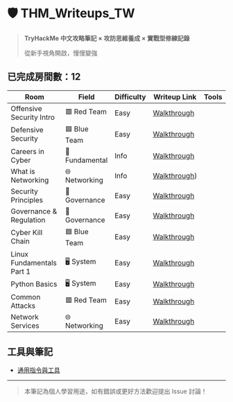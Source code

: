 # 🛡️ THM_Writeups_TW

> **TryHackMe 中文攻略筆記 × 攻防思維養成 × 實戰型修練記錄** 
>
> 從新手視角開啟，慢慢變強

## 已完成房間數：12

|  Room                          |                 Field                |           Difficulty          | Writeup Link                                             |          Tools         | 
|--------------------------------------------------|--------------------------------------|-------------------------------|----------------------------------------------------------|-------------|
| Offensive Security Intro    |               	🟥 Red Team       |              Easy             | [Walkthrough](./rooms/01_Offensive%20Security%20Intro.md) |
| Defensive Security           |             🟦 Blue Team         |              Easy             | [Walkthrough](./rooms/02_Defensive%20Security%20Intro.md) |
| Careers in Cyber            |           🔧Fundamental    |              Info             | [Walkthrough](./rooms/03_Careers%20in%20Cyber.md)        |
| What is Networking           |      🌐 Networking   |              Info             | [Walkthrough](./rooms/03_04_What％20is％20Networking.md))     |
| Security Principles          |   🧾 Governance |             Easy          | [Walkthrough](./rooms/name1/walkthrough.md)              |
| Governance & Regulation        |   🧾 Governance |             Easy          | [Walkthrough](./rooms/name1/walkthrough.md)              |
| Cyber Kill Chain              |        🟦 Blue Team    |             Easy          | [Walkthrough](./rooms/name1/walkthrough.md)              |
|  Linux Fundamentals Part 1      |    🖥️ System  |             Easy          | [Walkthrough](./rooms/name1/walkthrough.md)              |
| Python Basics               |     🖥️ System |             Easy          | [Walkthrough](./rooms/name1/walkthrough.md)              |
| Common Attacks                 |    	🟥 Red Team   |             Easy          | [Walkthrough](./rooms/name1/walkthrough.md)              |
| Network Services                 |    🌐 Networking   |             Easy          | [Walkthrough](./rooms/name1/walkthrough.md)              |


## 工具與筆記
- [通用指令與工具](./assets/common-tools.md)

---

> 本筆記為個人學習用途，如有錯誤或更好方法歡迎提出 Issue 討論！
